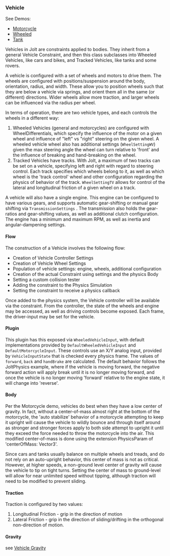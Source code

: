 
### Vehicle 

See Demos: 
* [Motorcycle](./vehicle_motorcycle.md)
* [Wheeled](./vehicle_wheeled.md)
* [Tank](./vehicle_tank.md)
 
Vehicles in Jolt are constraints applied to bodies. They inherit from a general Vehicle Constraint, and then this class subclasses into Wheeled Vehicles, like cars and bikes, and Tracked Vehicles, like tanks and some rovers. 

A vehicle is configured with a set of wheels and motors to drive them.
The wheels are configured with positions/suspension around the body, orientation, radius, and width. These allow you to position wheels such that they are below a vehicle via springs, and orient them all in the same (or different) directions. Wider wheels allow more traction, and larger wheels can be influenced via the radius per wheel.

In terms of operation, there are two vehicle types, and each controls the wheels in a different way:
1. Wheeled Vehicles (general and motorcycles) are configured with WheelDifferentials, which specify the influence of the motor on a given wheel and influence of "left" vs "right" steering on the given wheel. A wheeled vehicle wheel also has additional settings (`WheelSettingWV`) given the max steering angle the wheel can turn relative to 'front' and the influence of breaking and hand-breaking on the wheel.
2. Tracked Vehicles have tracks. With Jolt, a maximum of two tracks can be set on a vehicle, specifying left and right with regard to steering control. Each track specifies which wheels belong to it, as well as which wheel is the 'track control' wheel and other configuration regarding the physics of behavior of the track. `WheelSettingTV` allows for control of the lateral and longitudinal friction of a given wheel on a track.

A vehicle will also have a single engine. This engine can be configured to have various gears, and supports automatic gear-shifting or manual gear shifting via `TransmissionSettings` . The transmission also holds the gear-ratios and gear-shifting values, as well as additional clutch configuration. The engine has a minimum and maximum RPM, as well as inertia and angular-dampening settings.

#### Flow

The construction of a Vehicle involves the following flow:
* Creation of Vehicle Controller Settings
* Creation of Vehicle Wheel Settings
* Population of vehicle settings: engine, wheels, additional configuration
* Creation of the actual Constraint using settings and the physics Body
* Setting a custom collision tester
* Adding the constraint to the Physics Simulation
* Setting the constraint to receive a physics callback

Once added to the physics system, the Vehicle controller will be available via the constraint.
From the controller, the state of the wheels and engine may be accessed, as well as driving controls become exposed. Each frame, the driver-input may be set for the vehicle.

#### Plugin

This plugin has this exposed via `WheeledVehicleInput`, with default implementations provided by `DefaultWheeledVehicleInput` and `DefaultMotorcycleInput`. These controls use an X/Y analog input, provided by `VehicleInputState` that is checked every physics frame. The values of `forward`, `back` and `handBrake` are calculated. The default behavior follows the JoltPhysics example, where if the vehicle is moving forward, the negative forward action will apply break until it is no longer moving forward, and once the vehicle is no longer moving 'forward' relative to the engine state, it will change into 'reverse'.  

#### Body

Per the Motorcycle demo, vehicles do best when they have a low center of gravity. In fact, without a center-of-mass almost right at the bottom of the motorcycle, the 'auto stabilize' behavior of a motorcycle attempting to keep it upright will cause the vehicle to wildly bounce and through itself around as stronger and stronger forces apply to both side attempt to upright it until they exceed the force needed to throw the motorcycle into the air. This modified center-of-mass is done using the extension PhysicsParam of 'centerOfMass: Vector3'.

Since cars and tanks usually balance on multiple wheels and treads, and do not rely on an auto-upright behavior, this center of mass is not as critical. However, at higher speeds, a non-ground level center of gravity will cause the vehicle to tip on tight turns. Setting the center of mass to ground-level will allow for near unlimited speed without tipping, although traction will need to be modified to prevent sliding.

#### Traction
Traction is configured by two values:
1. Longitudinal Friction - grip in the direction of motion
2. Lateral Friction - grip in the direction of sliding/drifting in the orthogonal non-direction of motion.

#### Gravity
see [Vehicle Gravity](./vehicle_gravity.md)
